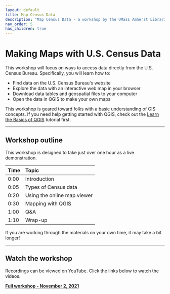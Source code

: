```yaml
---
layout: default
title: Map Census Data
description: "Map Census Data - a workshop by the UMass Amherst Libraries."
nav_order: 5
has_children: true
---
```


# Making Maps with U.S. Census Data

This workshop will focus on ways to access data directly from the U.S. Census Bureau. Specifically, you will learn how to:
* Find data on the U.S. Census Bureau's website
* Explore the data with an interactive web map in your browser
* Download data tables and geospatial files to your computer
* Open the data in QGIS to make your own maps

This workshop is geared toward folks with a basic understanding of GIS concepts. If you need help getting started with QGIS, check out the [Learn the Basics of QGIS](https://umass-gis.github.io/workshops/content/basics-qgis/) tutorial first.

---
## Workshop outline

This workshop is designed to take just over one hour as a live demonstration.

| Time | Topic |
| :--- | :--- |
| 0:00 | Introduction |
| 0:05 | Types of Census data |
| 0:20 | Using the online map viewer |
| 0:30 | Mapping with QGIS |
| 1:00 | Q&A |
| 1:10 | Wrap-up |

If you are working through the materials on your own time, it may take a bit longer!

---
## Watch the workshop

Recordings can be viewed on YouTube. Click the links below to watch the videos.

**[Full workshop - November 2, 2021](https://youtu.be/GsF6dQgleTE)**
